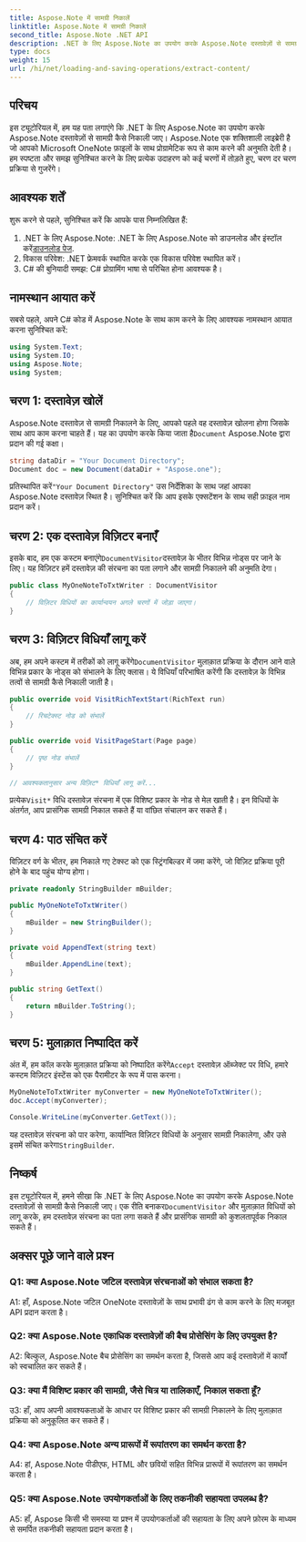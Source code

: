 ```yaml
---
title: Aspose.Note में सामग्री निकालें
linktitle: Aspose.Note में सामग्री निकालें
second_title: Aspose.Note .NET API
description: .NET के लिए Aspose.Note का उपयोग करके Aspose.Note दस्तावेज़ों से सामग्री निकालने का तरीका जानें। यह व्यापक ट्यूटोरियल चरण दर चरण प्रक्रिया में आपका मार्गदर्शन करता है।
type: docs
weight: 15
url: /hi/net/loading-and-saving-operations/extract-content/
---
```

## परिचय

इस ट्यूटोरियल में, हम यह पता लगाएंगे कि .NET के लिए Aspose.Note का उपयोग करके Aspose.Note दस्तावेज़ों से सामग्री कैसे निकाली जाए। Aspose.Note एक शक्तिशाली लाइब्रेरी है जो आपको Microsoft OneNote फ़ाइलों के साथ प्रोग्रामेटिक रूप से काम करने की अनुमति देती है। हम स्पष्टता और समझ सुनिश्चित करने के लिए प्रत्येक उदाहरण को कई चरणों में तोड़ते हुए, चरण दर चरण प्रक्रिया से गुजरेंगे।

## आवश्यक शर्तें

शुरू करने से पहले, सुनिश्चित करें कि आपके पास निम्नलिखित हैं:

1.  .NET के लिए Aspose.Note: .NET के लिए Aspose.Note को डाउनलोड और इंस्टॉल करें[डाउनलोड पेज](https://releases.aspose.com/note/net/).
2. विकास परिवेश: .NET फ्रेमवर्क स्थापित करके एक विकास परिवेश स्थापित करें।
3. C# की बुनियादी समझ: C# प्रोग्रामिंग भाषा से परिचित होना आवश्यक है।

## नामस्थान आयात करें

सबसे पहले, अपने C# कोड में Aspose.Note के साथ काम करने के लिए आवश्यक नामस्थान आयात करना सुनिश्चित करें:

```csharp
using System.Text;
using System.IO;
using Aspose.Note;
using System;
```

## चरण 1: दस्तावेज़ खोलें

 Aspose.Note दस्तावेज़ से सामग्री निकालने के लिए, आपको पहले वह दस्तावेज़ खोलना होगा जिसके साथ आप काम करना चाहते हैं। यह का उपयोग करके किया जाता है`Document` Aspose.Note द्वारा प्रदान की गई कक्षा।

```csharp
string dataDir = "Your Document Directory";
Document doc = new Document(dataDir + "Aspose.one");
```

 प्रतिस्थापित करें`"Your Document Directory"` उस निर्देशिका के साथ जहां आपका Aspose.Note दस्तावेज़ स्थित है। सुनिश्चित करें कि आप इसके एक्सटेंशन के साथ सही फ़ाइल नाम प्रदान करें।

## चरण 2: एक दस्तावेज़ विज़िटर बनाएँ

 इसके बाद, हम एक कस्टम बनाएंगे`DocumentVisitor`दस्तावेज़ के भीतर विभिन्न नोड्स पर जाने के लिए। यह विज़िटर हमें दस्तावेज़ की संरचना का पता लगाने और सामग्री निकालने की अनुमति देगा।

```csharp
public class MyOneNoteToTxtWriter : DocumentVisitor
{
    // विज़िटर विधियों का कार्यान्वयन अगले चरणों में जोड़ा जाएगा।
}
```

## चरण 3: विज़िटर विधियाँ लागू करें

 अब, हम अपने कस्टम में तरीकों को लागू करेंगे`DocumentVisitor` मुलाक़ात प्रक्रिया के दौरान आने वाले विभिन्न प्रकार के नोड्स को संभालने के लिए क्लास। ये विधियाँ परिभाषित करेंगी कि दस्तावेज़ के विभिन्न तत्वों से सामग्री कैसे निकाली जाती है।

```csharp
public override void VisitRichTextStart(RichText run)
{
    // रिचटेक्स्ट नोड को संभालें
}

public override void VisitPageStart(Page page)
{
    // पृष्ठ नोड संभालें
}

// आवश्यकतानुसार अन्य विज़िट* विधियाँ लागू करें...
```

 प्रत्येक`Visit*` विधि दस्तावेज़ संरचना में एक विशिष्ट प्रकार के नोड से मेल खाती है। इन विधियों के अंतर्गत, आप प्रासंगिक सामग्री निकाल सकते हैं या वांछित संचालन कर सकते हैं।

## चरण 4: पाठ संचित करें

विज़िटर वर्ग के भीतर, हम निकाले गए टेक्स्ट को एक स्ट्रिंगबिल्डर में जमा करेंगे, जो विज़िट प्रक्रिया पूरी होने के बाद पहुंच योग्य होगा।

```csharp
private readonly StringBuilder mBuilder;

public MyOneNoteToTxtWriter()
{
    mBuilder = new StringBuilder();
}

private void AppendText(string text)
{
    mBuilder.AppendLine(text);
}

public string GetText()
{
    return mBuilder.ToString();
}
```

## चरण 5: मुलाक़ात निष्पादित करें

अंत में, हम कॉल करके मुलाक़ात प्रक्रिया को निष्पादित करेंगे`Accept` दस्तावेज़ ऑब्जेक्ट पर विधि, हमारे कस्टम विज़िटर इंस्टेंस को एक पैरामीटर के रूप में पास करना।

```csharp
MyOneNoteToTxtWriter myConverter = new MyOneNoteToTxtWriter();
doc.Accept(myConverter);

Console.WriteLine(myConverter.GetText());
```

 यह दस्तावेज़ संरचना को पार करेगा, कार्यान्वित विज़िटर विधियों के अनुसार सामग्री निकालेगा, और उसे इसमें संचित करेगा`StringBuilder`.

## निष्कर्ष

 इस ट्यूटोरियल में, हमने सीखा कि .NET के लिए Aspose.Note का उपयोग करके Aspose.Note दस्तावेज़ों से सामग्री कैसे निकाली जाए। एक रीति बनाकर`DocumentVisitor` और मुलाक़ात विधियों को लागू करके, हम दस्तावेज़ संरचना का पता लगा सकते हैं और प्रासंगिक सामग्री को कुशलतापूर्वक निकाल सकते हैं।

## अक्सर पूछे जाने वाले प्रश्न

### Q1: क्या Aspose.Note जटिल दस्तावेज़ संरचनाओं को संभाल सकता है?

A1: हाँ, Aspose.Note जटिल OneNote दस्तावेज़ों के साथ प्रभावी ढंग से काम करने के लिए मजबूत API प्रदान करता है।

### Q2: क्या Aspose.Note एकाधिक दस्तावेज़ों की बैच प्रोसेसिंग के लिए उपयुक्त है?

A2: बिल्कुल, Aspose.Note बैच प्रोसेसिंग का समर्थन करता है, जिससे आप कई दस्तावेज़ों में कार्यों को स्वचालित कर सकते हैं।

### Q3: क्या मैं विशिष्ट प्रकार की सामग्री, जैसे चित्र या तालिकाएँ, निकाल सकता हूँ?

उ3: हाँ, आप अपनी आवश्यकताओं के आधार पर विशिष्ट प्रकार की सामग्री निकालने के लिए मुलाक़ात प्रक्रिया को अनुकूलित कर सकते हैं।

### Q4: क्या Aspose.Note अन्य प्रारूपों में रूपांतरण का समर्थन करता है?

A4: हां, Aspose.Note पीडीएफ, HTML और छवियों सहित विभिन्न प्रारूपों में रूपांतरण का समर्थन करता है।

### Q5: क्या Aspose.Note उपयोगकर्ताओं के लिए तकनीकी सहायता उपलब्ध है?

A5: हाँ, Aspose किसी भी समस्या या प्रश्न में उपयोगकर्ताओं की सहायता के लिए अपने फ़ोरम के माध्यम से समर्पित तकनीकी सहायता प्रदान करता है।